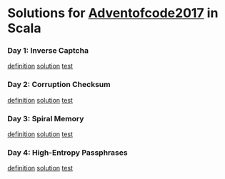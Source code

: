 # Solutions for [Adventofcode2017](http://adventofcode.com/2017) in Scala

### Day 1: Inverse Captcha
[definition](http://adventofcode.com/2017/day/1) [solution](src/main/scala/day01) [test](src/test/scala/day01)
### Day 2: Corruption Checksum
[definition](http://adventofcode.com/2017/day/2) [solution](src/main/scala/day02) [test](src/test/scala/day02)
### Day 3: Spiral Memory
[definition](http://adventofcode.com/2017/day/3) [solution](src/main/scala/day03) [test](src/test/scala/day03)
### Day 4: High-Entropy Passphrases
[definition](http://adventofcode.com/2017/day/4) [solution](src/main/scala/day04) [test](src/test/scala/day04)
